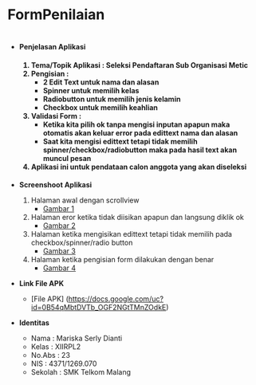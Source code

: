# FormPenilaian<h1>
* __Penjelasan Aplikasi<h4>__
  
  1. Tema/Topik Aplikasi : Seleksi Pendaftaran Sub Organisasi Metic
  2. Pengisian :
     * 2 Edit Text untuk nama dan alasan
     * Spinner untuk memilih kelas
     * Radiobutton untuk memilih jenis kelamin
     * Checkbox untuk memilih keahlian
  3. Validasi Form :
     * Ketika kita pilih ok tanpa mengisi inputan apapun maka otomatis akan keluar error pada edittext nama dan alasan
     * Saat kita mengisi edittext tetapi tidak memilih spinner/checkbox/radiobutton maka pada hasil text akan muncul pesan
  4. Aplikasi ini untuk pendataan calon anggota yang akan diseleksi
  
* __Screenshoot Aplikasi__

  1. Halaman awal dengan scrollview
     * [Gambar 1](https://docs.google.com/uc?id=0B54qMbtDVTb_N1lZRVRZWHVLdk0)
  2. Halaman eror ketika tidak diisikan apapun dan langsung diklik ok
     * [Gambar 2](https://docs.google.com/uc?id=0B54qMbtDVTb_MkVia2hNZWFfZzA)
  3. Halaman ketika mengisikan edittext tetapi tidak memilih pada checkbox/spinner/radio button
     * [Gambar 3](https://docs.google.com/uc?id=0B54qMbtDVTb_NGRrendLblNURFk)
  4. Halaman ketika pengisian form dilakukan dengan benar
     * [Gambar 4](https://docs.google.com/uc?id=0B54qMbtDVTb_OFR4d0xMVWp5TVk)
     
  
* __Link File APK__
  
  * [File APK] (https://docs.google.com/uc?id=0B54qMbtDVTb_OGF2NGtTMnZOdkE)


* __Identitas__
   
   * Nama    : Mariska Serly Dianti
   * Kelas   : XIIRPL2
   * No.Abs  : 23
   * NIS     : 4371/1269.070
   * Sekolah : SMK Telkom Malang
      
